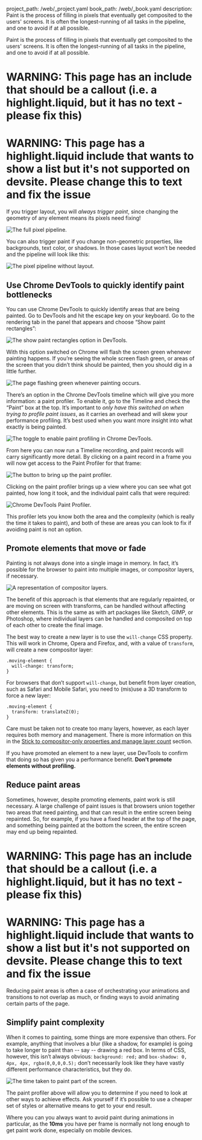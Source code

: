project_path: /web/_project.yaml
book_path: /web/_book.yaml
description: Paint is the process of filling in pixels that eventually get composited to the users' screens. It is often the longest-running of all tasks in the pipeline, and one to avoid if at all possible.

<p class="intro">
  Paint is the process of filling in pixels that eventually get composited to 
  the users' screens. It is often the longest-running of all tasks in the 
  pipeline, and one to avoid if at all possible.
</p>



















# WARNING: This page has an include that should be a callout (i.e. a highlight.liquid, but it has no text - please fix this)



# WARNING: This page has a highlight.liquid include that wants to show a list but it's not supported on devsite. Please change this to text and fix the issue






If you trigger layout, you will _always trigger paint_, since changing the geometry of any element means its pixels need fixing!

<img src="images/simplify-paint-complexity-and-reduce-paint-areas/frame.jpg"  alt="The full pixel pipeline.">

You can also trigger paint if you change non-geometric properties, like backgrounds, text color, or shadows. In those cases layout won’t be needed and the pipeline will look like this:

<img src="images/simplify-paint-complexity-and-reduce-paint-areas/frame-no-layout.jpg"  alt="The pixel pipeline without layout.">

## Use Chrome DevTools to quickly identify paint bottlenecks

You can use Chrome DevTools to quickly identify areas that are being painted. Go to DevTools and hit the escape key on your keyboard. Go to the rendering tab in the panel that appears and choose “Show paint rectangles”:

<img src="images/simplify-paint-complexity-and-reduce-paint-areas/show-paint-rectangles.jpg"  alt="The show paint rectangles option in DevTools.">

With this option switched on Chrome will flash the screen green whenever painting happens. If you’re seeing the whole screen flash green, or areas of the screen that you didn’t think should be painted, then you should dig in a little further.

<img src="images/simplify-paint-complexity-and-reduce-paint-areas/show-paint-rectangles-green.jpg"  alt="The page flashing green whenever painting occurs.">

There’s an option in the Chrome DevTools timeline which will give you more information: a paint profiler. To enable it, go to the Timeline and check the “Paint” box at the top. It’s important to _only have this switched on when trying to profile paint issues_, as it carries an overhead and will skew your performance profiling. It’s best used when you want more insight into what exactly is being painted.

<img src="images/simplify-paint-complexity-and-reduce-paint-areas/paint-profiler-toggle.jpg"  alt="The toggle to enable paint profiling in Chrome DevTools.">

From here you can now run a Timeline recording, and paint records will carry significantly more detail. By clicking on a paint record in a frame you will now get access to the Paint Profiler for that frame:

<img src="images/simplify-paint-complexity-and-reduce-paint-areas/paint-profiler-button.jpg"  alt="The button to bring up the paint profiler.">

Clicking on the paint profiler brings up a view where you can see what got painted, how long it took, and the individual paint calls that were required:

<img src="images/simplify-paint-complexity-and-reduce-paint-areas/paint-profiler.jpg"  alt="Chrome DevTools Paint Profiler.">

This profiler lets you know both the area and the complexity (which is really the time it takes to paint), and both of these are areas you can look to fix if avoiding paint is not an option.

## Promote elements that move or fade

Painting is not always done into a single image in memory. In fact, it’s possible for the browser to paint into multiple images, or compositor layers, if necessary.

<img src="images/simplify-paint-complexity-and-reduce-paint-areas/layers.jpg"  alt="A representation of compositor layers.">

The benefit of this approach is that elements that are regularly repainted, or are moving on screen with transforms, can be handled without affecting other elements. This is the same as with art packages like Sketch, GIMP, or Photoshop, where individual layers can be handled and composited on top of each other to create the final image.

The best way to create a new layer is to use the `will-change` CSS property. This will work in Chrome, Opera and Firefox, and, with a value of `transform`, will create a new compositor layer:

<div class="highlight"><pre><code class="language-css" data-lang="css"><span class="nc">.moving-element</span> <span class="p">{</span>
  <span class="n">will</span><span class="o">-</span><span class="n">change</span><span class="o">:</span> <span class="n">transform</span><span class="p">;</span>
<span class="p">}</span></code></pre></div>

For browsers that don’t support `will-change`, but benefit from layer creation, such as Safari and Mobile Safari, you need to (mis)use a 3D transform to force a new layer:

<div class="highlight"><pre><code class="language-css" data-lang="css"><span class="nc">.moving-element</span> <span class="p">{</span>
  <span class="n">transform</span><span class="o">:</span> <span class="n">translateZ</span><span class="p">(</span><span class="m">0</span><span class="p">);</span>
<span class="p">}</span></code></pre></div>

Care must be taken not to create too many layers, however, as each layer requires both memory and management. There is more information on this in the [Stick to compositor-only properties and manage layer count](stick-to-compositor-only-properties-and-manage-layer-count) section.

If you have promoted an element to a new layer, use DevTools to confirm that doing so has given you a performance benefit. **Don't promote elements without profiling.**

## Reduce paint areas

Sometimes, however, despite promoting elements, paint work is still necessary. A large challenge of paint issues is that browsers union together two areas that need painting, and that can result in the entire screen being repainted. So, for example, if you have a fixed header at the top of the page, and something being painted at the bottom the screen, the entire screen may end up being repainted.





















# WARNING: This page has an include that should be a callout (i.e. a highlight.liquid, but it has no text - please fix this)



# WARNING: This page has a highlight.liquid include that wants to show a list but it's not supported on devsite. Please change this to text and fix the issue






Reducing paint areas is often a case of orchestrating your animations and transitions to not overlap as much, or finding ways to avoid animating certain parts of the page.

## Simplify paint complexity
When it comes to painting, some things are more expensive than others. For example, anything that involves a blur (like a shadow, for example) is going to take longer to paint than -- say -- drawing a red box. In terms of CSS, however, this isn’t always obvious: `background: red;` and `box-shadow: 0, 4px, 4px, rgba(0,0,0,0.5);` don’t necessarily look like they have vastly different performance characteristics, but they do.

<img src="images/simplify-paint-complexity-and-reduce-paint-areas/profiler-chart.jpg"  alt="The time taken to paint part of the screen.">

The paint profiler above will allow you to determine if you need to look at other ways to achieve effects. Ask yourself if it’s possible to use a cheaper set of styles or alternative means to get to your end result.

Where you can you always want to avoid paint during animations in particular, as the **10ms** you have per frame is normally not long enough to get paint work done, especially on mobile devices.

